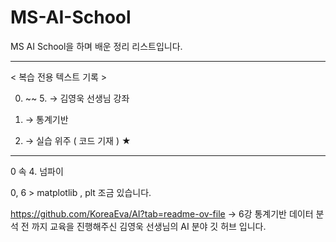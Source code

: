 # MS-AI-School
MS AI School을 하며 배운 정리 리스트입니다.

-------

< 복습 전용 텍스트 기록 >

0. ~~  5. → 김영욱 선생님 강좌

6. → 통계기반

7. → 실습 위주 ( 코드 기재 ) ★

------

0 속 4.  넘파이

0, 6  > matplotlib , plt 조금 있습니다.

https://github.com/KoreaEva/AI?tab=readme-ov-file -> 6강 통계기반 데이터 분석 전 까지 교육을 진행해주신 김영욱 선생님의 AI 분야 깃 허브 입니다.
